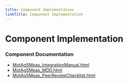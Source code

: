 ```yaml
---
title: Component Implementation
linkTitle: Component Implementation
---
```


# Component Implementation
### Component Documentation

- [MotAg5Meas_IntegrationManual.html](doc/MotAg5Meas_IntegrationManual.html)
- [MotAg5Meas_MDD.html](doc/MotAg5Meas_MDD.html)
- [MotAg5Meas_PeerReviewChecklist.html](doc/MotAg5Meas_PeerReviewChecklist.html)


